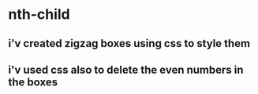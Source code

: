 # nth-child

## i'v created zigzag boxes using css to style them
## i'v used css also to delete the even numbers in the boxes 
